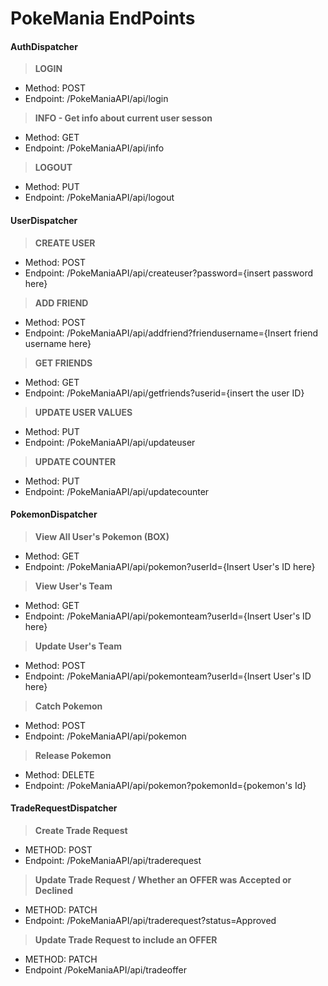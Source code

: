 # PokeMania EndPoints

#### **AuthDispatcher**

> **LOGIN**
* Method: POST
* Endpoint: /PokeManiaAPI/api/login  

> **INFO - Get info about current user sesson**
* Method: GET
* Endpoint: /PokeManiaAPI/api/info 

> **LOGOUT**
* Method: PUT
* Endpoint: /PokeManiaAPI/api/logout

#### **UserDispatcher**

> **CREATE USER**
* Method: POST
* Endpoint: /PokeManiaAPI/api/createuser?password={insert password here}  

> **ADD FRIEND**
* Method: POST
* Endpoint: /PokeManiaAPI/api/addfriend?friendusername={Insert friend username here}  

> **GET FRIENDS**
* Method: GET
* Endpoint: /PokeManiaAPI/api/getfriends?userid={insert the user ID}  

> **UPDATE USER VALUES**
* Method: PUT
* Endpoint: /PokeManiaAPI/api/updateuser

> **UPDATE COUNTER**
* Method: PUT
* Endpoint: /PokeManiaAPI/api/updatecounter

#### PokemonDispatcher

> **View All User's Pokemon (BOX)**
* Method: GET
* Endpoint: /PokeManiaAPI/api/pokemon?userId={Insert User's ID here}  

> **View User's Team**
* Method: GET
* Endpoint: /PokeManiaAPI/api/pokemonteam?userId={Insert User's ID here}

> **Update User's Team**
* Method: POST
* Endpoint: /PokeManiaAPI/api/pokemonteam?userId={Insert User's ID here}

> **Catch Pokemon**
* Method: POST
* Endpoint: /PokeManiaAPI/api/pokemon  

> **Release Pokemon**
* Method: DELETE
* Endpoint: /PokeManiaAPI/api/pokemon?pokemonId={pokemon's Id}


#### TradeRequestDispatcher

> **Create Trade Request**
* METHOD: POST
* Endpoint: /PokeManiaAPI/api/traderequest  

> **Update Trade Request / Whether an OFFER was Accepted or Declined**
* METHOD: PATCH
* Endpoint: /PokeManiaAPI/api/traderequest?status=Approved  

> **Update Trade Request to include an OFFER**
* METHOD: PATCH
* Endpoint /PokeManiaAPI/api/tradeoffer  


